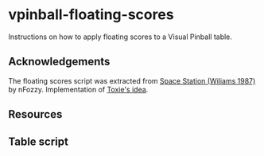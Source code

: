 # vpinball-floating-scores
Instructions on how to apply floating scores to a Visual Pinball table.

## Acknowledgements

The floating scores script was extracted from [Space Station (Wiliams 1987)](https://www.vpforums.org/index.php?app=downloads&showfile=12717) by nFozzy. Implementation of [Toxie's idea](http://www.vpforums.org/index.php?showtopic=39255).

## Resources

## Table script
